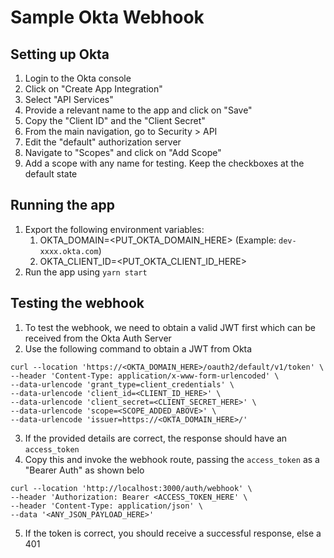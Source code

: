 # Sample Okta Webhook

## Setting up Okta

1. Login to the Okta console
2. Click on "Create App Integration"
3. Select "API Services"
4. Provide a relevant name to the app and click on "Save"
5. Copy the "Client ID" and the "Client Secret"
6. From the main navigation, go to Security > API
7. Edit the "default" authorization server
8. Navigate to "Scopes" and click on "Add Scope"
9. Add a scope with any name for testing. Keep the checkboxes at the default state

## Running the app

1. Export the following environment variables:
   1. OKTA_DOMAIN=<PUT_OKTA_DOMAIN_HERE> (Example: `dev-xxxx.okta.com`)
   2. OKTA_CLIENT_ID=<PUT_OKTA_CLIENT_ID_HERE>
2. Run the app using `yarn start`

## Testing the webhook

1. To test the webhook, we need to obtain a valid JWT first which can be received from the Okta Auth Server
2. Use the following command to obtain a JWT from Okta

```shell
curl --location 'https://<OKTA_DOMAIN_HERE>/oauth2/default/v1/token' \
--header 'Content-Type: application/x-www-form-urlencoded' \
--data-urlencode 'grant_type=client_credentials' \
--data-urlencode 'client_id=<CLIENT_ID_HERE>' \
--data-urlencode 'client_secret=<CLIENT_SECRET_HERE>' \
--data-urlencode 'scope=<SCOPE_ADDED_ABOVE>' \
--data-urlencode 'issuer=https://<OKTA_DOMAIN_HERE>/'
```

3. If the provided details are correct, the response should have an `access_token`
4. Copy this and invoke the webhook route, passing the `access_token` as a "Bearer Auth" as shown belo

```shell
curl --location 'http://localhost:3000/auth/webhook' \
--header 'Authorization: Bearer <ACCESS_TOKEN_HERE' \
--header 'Content-Type: application/json' \
--data '<ANY_JSON_PAYLOAD_HERE>'
```

5. If the token is correct, you should receive a successful response, else a 401

